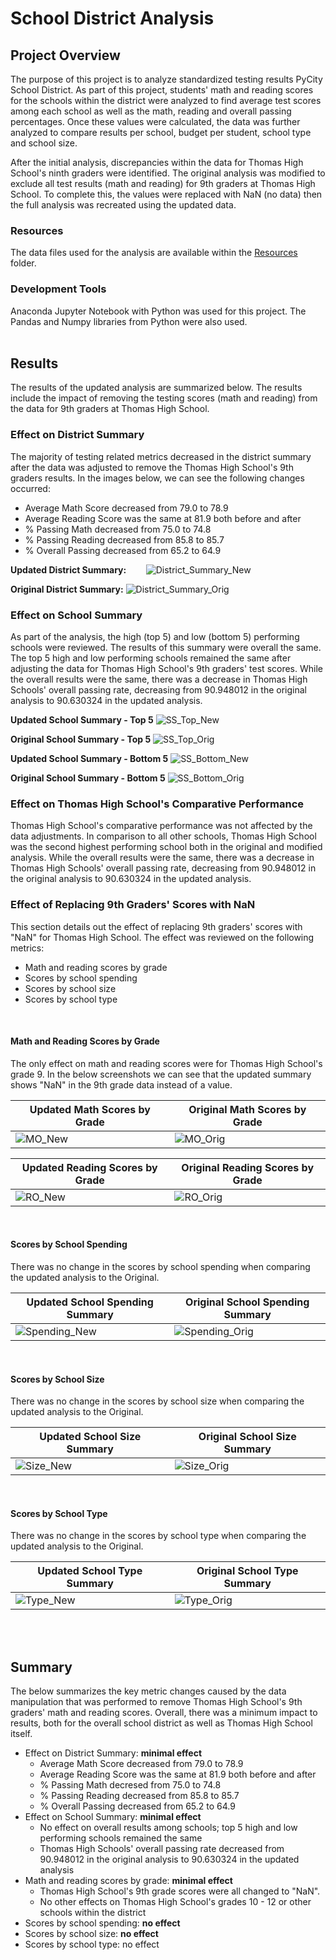# School District Analysis
## Project Overview
The purpose of this project is to analyze standardized testing results PyCity School District. As part of this project, students' math and reading scores for the schools within the district were analyzed to find average test scores among each school as well as the math, reading and overall passing percentages. Once these values were calculated, the data was further analyzed to compare results per school, budget per student, school type and school size. 

After the initial analysis, discrepancies within the data for Thomas High School's ninth graders were identified. The original analysis was modified to exclude all test results (math and reading) for 9th graders at Thomas High School. To complete this, the values were replaced with NaN (no data) then the full analysis was recreated using the updated data. 

### Resources
The data files used for the analysis are available within the [Resources](https://github.com/LacyS6198/School_District_Analysis/tree/main/Resources) folder.


### Development Tools
Anaconda Jupyter Notebook with Python was used for this project. The Pandas and Numpy libraries from Python were also used.
<br/><br/>

## Results
The results of the updated analysis are summarized below. The results include the impact of removing the testing scores (math and reading) from the data for 9th graders at Thomas High School.
<br/>

### Effect on District Summary
The majority of testing related metrics decreased in the district summary after the data was adjusted to remove the Thomas High School's 9th graders results. In the images below, we can see the following changes occurred:

- Average Math Score decreased from 79.0 to 78.9
- Average Reading Score was the same at 81.9 both before and after
- % Passing Math decreased from 75.0 to 74.8
- % Passing Reading decreased from 85.8 to 85.7
- % Overall Passing decreased from 65.2 to 64.9

**Updated District Summary:**
&nbsp;&nbsp;&nbsp;&nbsp;&nbsp;&nbsp; ![District_Summary_New](https://user-images.githubusercontent.com/93630042/145617310-af71a42b-d5ea-428f-901c-28cc53586846.png)

**Original District Summary:**
![District_Summary_Orig](https://user-images.githubusercontent.com/93630042/145617321-1bb94225-7b28-467a-9120-d499efe49ee1.png)
<br/>

### Effect on School Summary
As part of the analysis, the high (top 5) and low (bottom 5) performing schools were reviewed. The results of this summary were overall the same. The top 5 high and low performing schools remained the same after adjusting the data for Thomas High School's 9th graders' test scores. While the overall results were the same, there was a decrease in Thomas High Schools' overall passing rate, decreasing from 90.948012 in the original analysis to 90.630324 in the updated analysis.

**Updated School Summary - Top 5**
![SS_Top_New](https://user-images.githubusercontent.com/93630042/145618504-3ad54734-cef6-4ec0-a80c-399554477276.png)

**Original School Summary - Top 5**
![SS_Top_Orig](https://user-images.githubusercontent.com/93630042/145618518-ee8ac255-0274-40b5-8418-018befc28fbb.png)

**Updated School Summary - Bottom 5**
![SS_Bottom_New](https://user-images.githubusercontent.com/93630042/145618476-c0f17ec4-0480-45bd-8445-2c90300f2dda.png)

**Original School Summary - Bottom 5**
![SS_Bottom_Orig](https://user-images.githubusercontent.com/93630042/145618487-da82f509-174b-4fb6-b803-7b86cae76eb1.png)
<br/>

### Effect on Thomas High School's Comparative Performance
Thomas High School's comparative performance was not affected by the data adjustments. In comparison to all other schools, Thomas High School was the second highest performing school both in the original and modified analysis. While the overall results were the same, there was a decrease in Thomas High Schools' overall passing rate, decreasing from 90.948012 in the original analysis to 90.630324 in the updated analysis.
<br/>

### Effect of Replacing 9th Graders' Scores with NaN
This section details out the effect of replacing 9th graders' scores with "NaN" for Thomas High School. The effect was reviewed on the following metrics:

- Math and reading scores by grade
- Scores by school spending
- Scores by school size
- Scores by school type
<br/>

#### Math and Reading Scores by Grade
The only effect on math and reading scores were for Thomas High School's grade 9. In the below screenshots we can see that the updated summary shows "NaN" in the 9th grade data instead of a value. 

| **Updated Math Scores by Grade**  | **Original Math Scores by Grade** |
| ------------- | ------------- |
| ![MO_New](https://user-images.githubusercontent.com/93630042/145620701-e52b214d-4b6e-4f3d-a21a-0e6bd298c997.png)  | ![MO_Orig](https://user-images.githubusercontent.com/93630042/145620709-ee12eba1-1681-43d4-9531-8f2947c817c2.png)  |


| **Updated Reading Scores by Grade**  | **Original Reading Scores by Grade** |
| ------------- | ------------- |
| ![RO_New](https://user-images.githubusercontent.com/93630042/145620721-27921d01-142f-4482-8f4e-d3cadf5bf3ba.png)  | ![RO_Orig](https://user-images.githubusercontent.com/93630042/145620725-14a4fa38-898d-490c-9679-cb7001c9b9d2.png)  |
<br/>

#### Scores by School Spending
There was no change in the scores by school spending when comparing the updated analysis to the Original.

| **Updated School Spending Summary**  | **Original School Spending Summary** |
| ------------- | ------------- |
| ![Spending_New](https://user-images.githubusercontent.com/93630042/145621834-59e0b707-572a-4da7-8c65-f6883ed7e27e.png) | ![Spending_Orig](https://user-images.githubusercontent.com/93630042/145621844-ea4f963f-cad9-4bf3-ad8b-382a153f9349.png)  |
<br/>

#### Scores by School Size
There was no change in the scores by school size when comparing the updated analysis to the Original.

| **Updated School Size Summary**  | **Original School Size Summary** |
| ------------- | ------------- |
| ![Size_New](https://user-images.githubusercontent.com/93630042/145622462-b77bd1db-4498-443d-a31b-6b21497535d3.png)  | ![Size_Orig](https://user-images.githubusercontent.com/93630042/145622492-67c479ce-8449-44c9-bd12-a21499003b98.png)  |
<br/>

#### Scores by School Type
There was no change in the scores by school type when comparing the updated analysis to the Original.

| **Updated School Type Summary**  | **Original School Type Summary** |
| ------------- | ------------- |
| ![Type_New](https://user-images.githubusercontent.com/93630042/145622596-42ab0af1-c6e3-4c97-9391-f7213d32fbdc.png) | ![Type_Orig](https://user-images.githubusercontent.com/93630042/145622615-86e01671-ec52-4314-afa4-c97db2e53e4d.png)  |
<br/><br/>

## Summary
The below summarizes the key metric changes caused by the data manipulation that was performed to remove Thomas High School's 9th graders' math and reading scores. Overall, there was a minimum impact to results, both for the overall school district as well as Thomas High School itself. 

- Effect on District Summary:  **minimal effect**
  - Average Math Score decreased from 79.0 to 78.9
  - Average Reading Score was the same at 81.9 both before and after
  - % Passing Math decresed from 75.0 to 74.8
  - % Passing Reading decreased from 85.8 to 85.7
  - % Overall Passing decreased from 65.2 to 64.9
- Effect on School Summary:  **minimal effect**
  - No effect on overall results among schools; top 5 high and low performing schools remained the same
  - Thomas High Schools' overall passing rate decreased from 90.948012 in the original analysis to 90.630324 in the updated analysis
- Math and reading scores by grade:  **minimal effect**
  - Thomas High School's 9th grade scores were all changed to "NaN". 
  - No other effects on Thomas High School's grades 10 - 12 or other schools within the district
- Scores by school spending:  **no effect**
- Scores by school size:  **no effect**
- Scores by school type:  no effect
